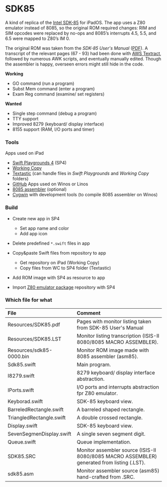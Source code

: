 # SDK85

A kind of replica of the [Intel SDK-85](https://en.wikipedia.org/wiki/Intel_System_Development_Kit#SDK-85) for iPadOS. The app uses a Z80 emulator instead of 8085, so the original ROM required changes: RIM and SIM opcodes were replaced by no-ops and 8085’s interrupts 4.5, 5.5, and 6.5 were mapped to Z80’s IM 0.

The original ROM was taken from the *SDK-85 User's Manual* ([PDF](http://retro.hansotten.nl/uploads/sdk85/9800451B.pdf)). A transcript of the relevant pages (67 - 93) had been done with [AWS Textract](https://aws.amazon.com/textract/), followed by numerous AWK scripts, and eventually manually edited. Though the assembler is happy, overseen errors might still hide in the code.

**Working**
- GO command (run a program)
- Subst Mem command (enter a program)
- Exam Reg command (examine/ set registers)

**Wanted**
- Single step command (debug a program)
- TTY support
- Improved 8279 (keyboard/ display interface)
- 8155 support (RAM, I/O ports and timer)

### Tools
Apps used on iPad
- [Swift Playgrounds 4](https://apps.apple.com/de/app/swift-playgrounds/id908519492) (SP4)
- [Working Copy](https://workingcopyapp.com/)
- [Textastic](https://www.textasticapp.com/) (can handle files in *Swift Playgrounds* and *Working Copy* folders)
- [GitHub](https://apps.apple.com/us/app/github/id1477376905)
Apps used on Winos or Linos
- [8085 assembler](https://github.com/TomNisbet/asm85) (optional)
- [Cygwin](https://www.cygwin.com/) with development tools (to compile 8085 assembler on Winos)

### Build
- Create new app in SP4

  - Set app name and color
  - Add app icon

- Delete predefined `*.swift` files in app
- Copy&paste Swift files from repository to app

  - Get repository on iPad (Working Copy)
  - Copy files from WC to SP4 folder (Textastic)

- Add ROM image with SP4 as resource to app
- Import [Z80 emulator package](https://github.com/otabuzzman/z80) repository with SP4

### Which file for what
|File|Comment|
|:---|:------|
|Resources/SDK85.pdf|Pages with monitor listing taken from SDK-85 User's Manual|
|Resources/SDK85.LST|Monitor listing transcription (ISIS-II 8080/8085 MACRO ASSEMBLER).|
|Resources/sdk85-0000.bin|Monitor ROM image made with 8085 assembler (asm85).|
|Sdk85.swift|Main program.|
|I8279.swift|8279 keyboard/ display interface abstraction.|
|IPorts.swift|I/O ports and interrupts abstraction fpr Z80 emulator.|
|Keyborad.swift|SDK-85 keyboard view.|
|BarreledRectangle.swift|A barreled shaped rectangle.|
|TriangledRectangle.swift|A double crossed rectangle.|
|Display.swift|SDK-85 keyboard view.|
|SevenSegmenDisplay.swift|A single seven segment digit.|
|Queue.swift|Queue implementation.|
|SDK85.SRC|Monitor assembler source (ISIS-II 8080/8085 MACRO ASSEMBLER) generated from listing (.LST).|
|sdk85.asm|Monitor assembler source (asm85) hand-crafted from .SRC.|
